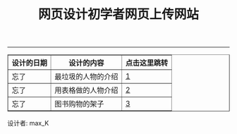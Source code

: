 <html lang="en">

<head>
    <meta charset="UTF-8">
    <meta http-equiv="X-UA-Compatible" content="IE=edge">
    <meta name="viewport" content="width=device-width, initial-scale=1.0">
    <title>设计网页初学者</title>
    <link rel="stylesheet" href="css/css.css" />
</head>

<body>
    <header id="header">
        <h1>网页设计初学者网页上传网站</h1>
    </header>
    <hr class="hr_1">
    <table id="table" border="1" cellpadding="0" cellspacing="0">
        <thead id="thead">
            <tr height="30px">
                <th>设计的日期</th>
                <th>设计的内容</th>
                <th>点击这里跳转</th>
            </tr>
        </thead>
        <tbody>
            <tr>
                <td>忘了</td>
                <td>最垃圾的人物的介绍</td>
                <td class="a_math"><a href="ziwo_1.html" target="_self">1</a></td>
            </tr>
            <tr>
                <td>忘了</td>
                <td>用表格做的人物介绍</td>
                <td class="a_math"><a href="ziwo_2.html" target="_self">2</a></td>
            </tr>
            <tr>
                <td>忘了</td>
                <td>图书购物的架子</td>
                <td class="a_math"><a href="tushuchaoshi.html" target="_self">3</a></td>
            </tr>
        </tbody>
    </table>
    <!--<main>
            <nav></nav>
            <aside></aside>
        </main>-->
    <footer id="footer">
        <span>设计者: max_K</span>
    </footer>
</body>

</html>
